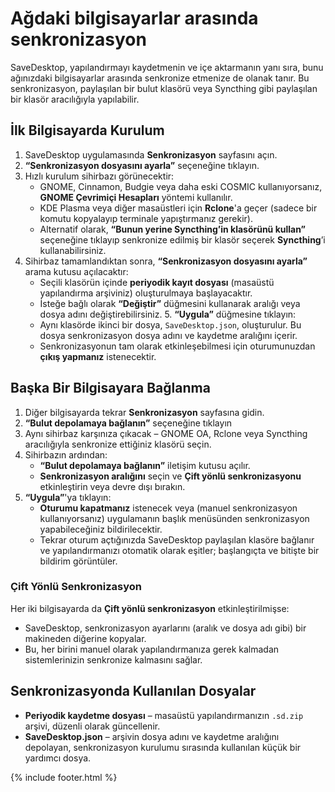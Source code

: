 # Ağdaki bilgisayarlar arasında senkronizasyon

SaveDesktop, yapılandırmayı kaydetmenin ve içe aktarmanın yanı sıra, bunu ağınızdaki bilgisayarlar arasında senkronize etmenize de olanak tanır. Bu senkronizasyon, paylaşılan bir bulut klasörü veya Syncthing gibi paylaşılan bir klasör aracılığıyla yapılabilir.

## İlk Bilgisayarda Kurulum
1. SaveDesktop uygulamasında **Senkronizasyon** sayfasını açın.
2. **“Senkronizasyon dosyasını ayarla”** seçeneğine tıklayın.
3. Hızlı kurulum sihirbazı görünecektir:
   * GNOME, Cinnamon, Budgie veya daha eski COSMIC kullanıyorsanız, **GNOME Çevrimiçi Hesapları** yöntemi kullanılır.
   * KDE Plasma veya diğer masaüstleri için **Rclone**'a geçer (sadece bir komutu kopyalayıp terminale yapıştırmanız gerekir).
   * Alternatif olarak, **“Bunun yerine Syncthing’in klasörünü kullan”** seçeneğine tıklayıp senkronize edilmiş bir klasör seçerek **Syncthing**’i kullanabilirsiniz.
4. Sihirbaz tamamlandıktan sonra, **“Senkronizasyon dosyasını ayarla”** arama kutusu açılacaktır:
   * Seçili klasörün içinde **periyodik kayıt dosyası** (masaüstü yapılandırma arşiviniz) oluşturulmaya başlayacaktır.
   * İsteğe bağlı olarak **“Değiştir”** düğmesini kullanarak aralığı veya dosya adını değiştirebilirsiniz. 5. **“Uygula”** düğmesine tıklayın:
   * Aynı klasörde ikinci bir dosya, `SaveDesktop.json`, oluşturulur. Bu dosya senkronizasyon dosya adını ve kaydetme aralığını içerir.
   * Senkronizasyonun tam olarak etkinleşebilmesi için oturumunuzdan **çıkış yapmanız** istenecektir.

## Başka Bir Bilgisayara Bağlanma
1. Diğer bilgisayarda tekrar **Senkronizasyon** sayfasına gidin.
2. **“Bulut depolamaya bağlanın”** seçeneğine tıklayın
3. Aynı sihirbaz karşınıza çıkacak – GNOME OA, Rclone veya Syncthing aracılığıyla senkronize ettiğiniz klasörü seçin.
4. Sihirbazın ardından:
   * **“Bulut depolamaya bağlanın”** iletişim kutusu açılır.
   * **Senkronizasyon aralığını** seçin ve **Çift yönlü senkronizasyonu** etkinleştirin veya devre dışı bırakın.
5. **“Uygula”**'ya tıklayın:
   * **Oturumu kapatmanız** istenecek veya (manuel senkronizasyon kullanıyorsanız) uygulamanın başlık menüsünden senkronizasyon yapabileceğiniz bildirilecektir.
   * Tekrar oturum açtığınızda SaveDesktop paylaşılan klasöre bağlanır ve yapılandırmanızı otomatik olarak eşitler; başlangıçta ve bitişte bir bildirim görüntüler.

### Çift Yönlü Senkronizasyon
Her iki bilgisayarda da **Çift yönlü senkronizasyon** etkinleştirilmişse:
* SaveDesktop, senkronizasyon ayarlarını (aralık ve dosya adı gibi) bir makineden diğerine kopyalar.
* Bu, her birini manuel olarak yapılandırmanıza gerek kalmadan sistemlerinizin senkronize kalmasını sağlar.

## Senkronizasyonda Kullanılan Dosyalar 
* **Periyodik kaydetme dosyası** – masaüstü yapılandırmanızın `.sd.zip` arşivi, düzenli olarak güncellenir.
* **SaveDesktop.json** – arşivin dosya adını ve kaydetme aralığını depolayan, senkronizasyon kurulumu sırasında kullanılan küçük bir yardımcı dosya.

{% include footer.html %}